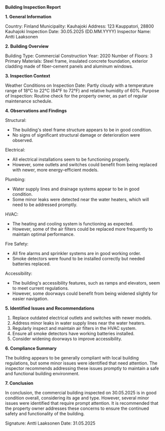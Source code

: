 **Building Inspection Report**

**1. General Information**

Country: Finland
Municipality: Kauhajoki
Address: 123 Kauppatori, 28800 Kauhajoki
Inspection Date: 30.05.2025 (DD.MM.YYYY)
Inspector Name: Antti Laaksonen

**2. Building Overview**

Building Type: Commercial
Construction Year: 2020
Number of Floors: 3
Primary Materials: Steel frame, insulated concrete foundation, exterior cladding made of fiber-cement panels and aluminum windows.

**3. Inspection Context**

Weather Conditions on Inspection Date: Partly cloudy with a temperature range of 18°C to 22°C (64°F to 72°F) and relative humidity of 60%.
Purpose of Inspection: Routine check for the property owner, as part of regular maintenance schedule.

**4. Observations and Findings**

Structural:
- The building's steel frame structure appears to be in good condition.
- No signs of significant structural damage or deterioration were observed.

Electrical:
- All electrical installations seem to be functioning properly.
- However, some outlets and switches could benefit from being replaced with newer, more energy-efficient models.

Plumbing:
- Water supply lines and drainage systems appear to be in good condition.
- Some minor leaks were detected near the water heaters, which will need to be addressed promptly.

HVAC:
- The heating and cooling system is functioning as expected.
- However, some of the air filters could be replaced more frequently to maintain optimal performance.

Fire Safety:
- All fire alarms and sprinkler systems are in good working order.
- Smoke detectors were found to be installed correctly but needed batteries replaced.

Accessibility:
- The building's accessibility features, such as ramps and elevators, seem to meet current regulations.
- However, some doorways could benefit from being widened slightly for easier navigation.

**5. Identified Issues and Recommendations**

1. Replace outdated electrical outlets and switches with newer models.
2. Address minor leaks in water supply lines near the water heaters.
3. Regularly inspect and maintain air filters in the HVAC system.
4. Ensure all smoke detectors have working batteries installed.
5. Consider widening doorways to improve accessibility.

**6. Compliance Summary**

The building appears to be generally compliant with local building regulations, but some minor issues were identified that need attention. The inspector recommends addressing these issues promptly to maintain a safe and functional building environment.

**7. Conclusion**

In conclusion, the commercial building inspected on 30.05.2025 is in good condition overall, considering its age and type. However, several minor issues were identified that require prompt attention. It is recommended that the property owner addresses these concerns to ensure the continued safety and functionality of the building.

Signature: Antti Laaksonen
Date: 31.05.2025